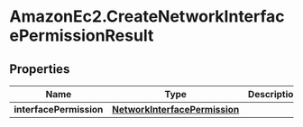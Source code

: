 # AmazonEc2.CreateNetworkInterfacePermissionResult

## Properties

Name | Type | Description | Notes
------------ | ------------- | ------------- | -------------
**interfacePermission** | [**NetworkInterfacePermission**](NetworkInterfacePermission.md) |  | [optional] 



